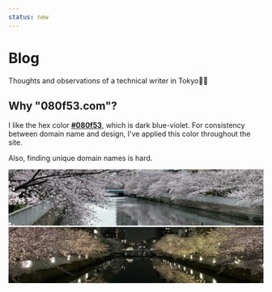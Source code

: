```yaml
---
status: new
---
```


# Blog

Thoughts and observations of a technical writer in Tokyo🗼🗾

## Why "080f53.com"?

I like the hex color <a href="https://encycolorpedia.com/080f53" target="_blank">**#080f53**</a>, which is dark blue-violet. For consistency between domain name and design, I've applied this color throughout the site.

Also, finding unique domain names is hard.

![Blog banner - Cherry blossoms along a river](posts/assets/images/~blog-banner-light-theme.jpg#only-light)
![Blog banner - Cherry blossoms along a river](posts/assets/images/~blog-banner-dark-theme.jpg#only-dark)